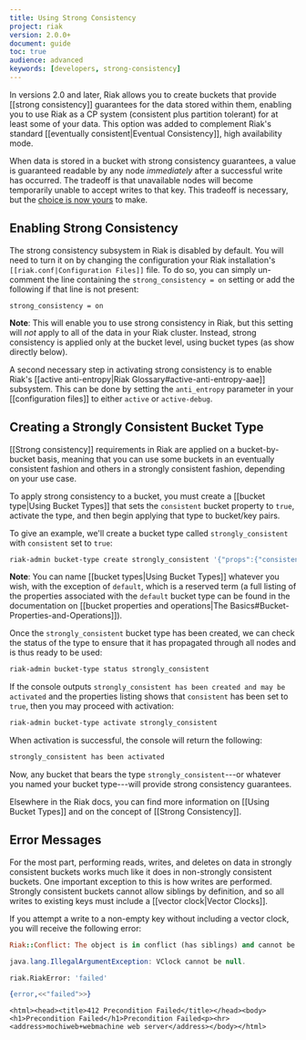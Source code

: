 ```yaml
---
title: Using Strong Consistency
project: riak
version: 2.0.0+
document: guide
toc: true
audience: advanced
keywords: [developers, strong-consistency]
---
```


In versions 2.0 and later, Riak allows you to create buckets that provide [[strong consistency]] guarantees for the data stored within them, enabling you to use Riak as a CP system (consistent plus partition tolerant) for at least some of your data. This option was added to complement Riak's standard [[eventually consistent|Eventual Consistency]], high availability mode.

When data is stored in a bucket with strong consistency guarantees, a value is guaranteed readable by any node *immediately* after a successful write has occurred. The tradeoff is that unavailable nodes will become temporarily unable to accept writes to that key. This tradeoff is necessary, but the [choice is now yours](http://en.wikipedia.org/wiki/CAP_theorem) to make.

## Enabling Strong Consistency

The strong consistency subsystem in Riak is disabled by default. You will need to turn it on by changing the configuration your Riak installation's `[[riak.conf|Configuration Files]]` file. To do so, you can simply un-comment the line containing the `strong_consistency = on` setting or add the following if that line is not present:

```riakconf
strong_consistency = on
```

**Note**: This will enable you to use strong consistency in Riak, but this setting will _not_ apply to all of the data in your Riak cluster. Instead, strong consistency is applied only at the bucket level, using bucket types (as show directly below).

A second necessary step in activating strong consistency is to enable Riak's [[active anti-entropy|Riak Glossary#active-anti-entropy-aae]] subsystem. This can be done by setting the `anti_entropy` parameter in your [[configuration files]] to either `active` or `active-debug`.

## Creating a Strongly Consistent Bucket Type

[[Strong consistency]] requirements in Riak are applied on a bucket-by-bucket basis, meaning that you can use some buckets in an eventually consistent fashion and others in a strongly consistent fashion, depending on your use case.

To apply strong consistency to a bucket, you must create a [[bucket type|Using Bucket Types]] that sets the `consistent` bucket property to `true`, activate the type, and then begin applying that type to bucket/key pairs.

To give an example, we'll create a bucket type called `strongly_consistent` with `consistent` set to `true`:

```bash
riak-admin bucket-type create strongly_consistent '{"props":{"consistent":true}}'
```

**Note**: You can name [[bucket types|Using Bucket Types]] whatever you wish, with the exception of `default`, which is a reserved term (a full listing of the properties associated with the `default` bucket type can be found in the documentation on [[bucket properties and operations|The Basics#Bucket-Properties-and-Operations]]).

Once the `strongly_consistent` bucket type has been created, we can check the status of the type to ensure that it has propagated through all nodes and is thus ready to be used:


```bash
riak-admin bucket-type status strongly_consistent
```

If the console outputs `strongly_consistent has been created and may be activated` and the properties listing shows that `consistent` has been set to `true`, then you may proceed with activation:

```bash
riak-admin bucket-type activate strongly_consistent
```

When activation is successful, the console will return the following:

```bash
strongly_consistent has been activated
```

Now, any bucket that bears the type `strongly_consistent`---or whatever you named your bucket type---will provide strong consistency guarantees.

Elsewhere in the Riak docs, you can find more information on [[Using Bucket Types]] and on the concept of [[Strong Consistency]].

## Error Messages

For the most part, performing reads, writes, and deletes on data in strongly consistent buckets works much like it does in non-strongly consistent buckets. One important exception to this is how writes are performed. Strongly consistent buckets cannot allow siblings by definition, and so all writes to existing keys must include a [[vector clock|Vector Clocks]].

If you attempt a write to a non-empty key without including a vector clock, you will receive the following error:

```ruby
Riak::Conflict: The object is in conflict (has siblings) and cannot be treated singly or saved:
```

```java
java.lang.IllegalArgumentException: VClock cannot be null.
```

```python
riak.RiakError: 'failed'
```

```erlang
{error,<<"failed">>}
```

```curl
<html><head><title>412 Precondition Failed</title></head><body><h1>Precondition Failed</h1>Precondition Failed<p><hr><address>mochiweb+webmachine web server</address></body></html>
```

